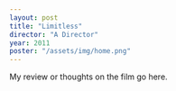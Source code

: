 ```yaml
---
layout: post
title: "Limitless"
director: "A Director"
year: 2011
poster: "/assets/img/home.png"
---
```


My review or thoughts on the film go here.
